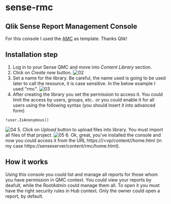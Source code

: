 # sense-rmc

## Qlik Sense Report Management Console
For this console I used the [AMC](https://community.qlik.com/t5/Official-Support-Articles/AMC-Application-Management-Console-an-alternative-to-the-QMC-for/ta-p/1713646) as template. Thanks Qlik!


## Installation step
1. Log in to your Sense QMC and move into *Content Library* section.
2. Click on *Create new* button.
![02](https://user-images.githubusercontent.com/33024172/197726220-e58a4f8c-5510-47ce-be43-66fa7b75a275.png)
3. Set a name for the library. Be careful, the name used is going to be used later to call the resource, it is case sensitive. In the below example I used "rmc".
![03](https://user-images.githubusercontent.com/33024172/197726254-1796edac-5986-45cb-baea-a2d8835fb808.png)
4. After creating the library you set the permission to access it. You could limit the access by users, groups, etc.. or you could enable it for all users using the following syntax (you should insert it into advanced form)
```
!user.IsAnonymous()
```
![04](https://user-images.githubusercontent.com/33024172/197726499-71a33fb0-ac35-4588-ab2b-c39920492369.png)
5. Click on *Upload* button to upload files into library. You must import all files of that project.
![05](https://user-images.githubusercontent.com/33024172/197726515-f90266bc-bd3a-4d3a-8fb2-65108515c8b1.png)
6. Ok, great, you've installed the console and now you could access it from the URL https://<senseserver>/<vp/content/<library name>/home.html (in my case https://senseserver/content/rmc/home.html).

## How it works
Using this console you could list and manage all reports for those whom you have permission in QMC context. You could view your reports by deafult, while the RootAdmin could manage them all.
To open it you must have the right security rules in Hub context. Only the owner could open a report, by default.

